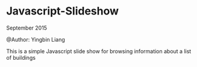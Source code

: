 # Javascript-Slideshow
<p>September 2015</p>
<p>@Author: Yingbin Liang</p>
<p>This is a simple Javascript slide show for browsing information about a list of buildings</p>

